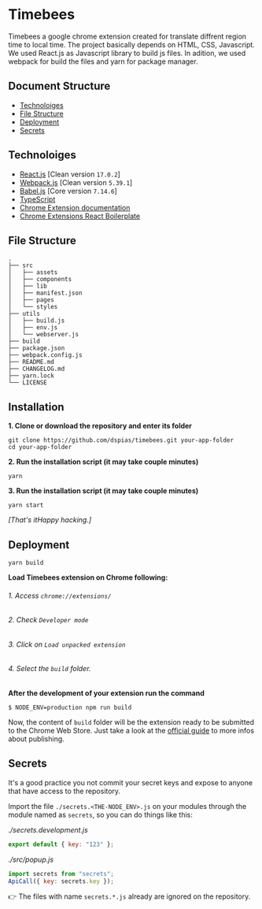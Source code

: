 
# Timebees 

Timebees a google chrome extension created for translate diffrent region time to local time. The project basically depends on HTML, CSS, Javascript. We used React.js as Javascript library to build js files. In adition, we used webpack for build the files and yarn for package manager.

## Document Structure
* [Technoloiges](#technoloiges)
* [File Structure](#file-structure)
* [Deployment](#deployment)
* [Secrets](#secrets)


## Technoloiges
* [React.js](https://react.dev/) [Clean version `17.0.2`]
* [Webpack.js](https://webpack.js.org/) [Clean version `5.39.1`]
* [Babel.js](https://babeljs.io/docs/) [Core version `7.14.6`]
* [TypeScript](https://www.typescriptlang.org/)
* [Chrome Extension documentation](https://developer.chrome.com/extensions/getstarted)
* [Chrome Extensions React Boilerplate](https://github.com/lxieyang/chrome-extension-boilerplate-react)

## File Structure
```
.
├── src
│   ├── assets
│   ├── components
│   ├── lib
│   ├── manifest.json
│   ├── pages
│   └── styles
├── utils
│   ├── build.js
│   ├── env.js
│   └── webserver.js
├── build
├── package.json
├── webpack.config.js
├── README.md
├── CHANGELOG.md
├── yarn.lock
└── LICENSE
```

## Installation
**1. Clone or download the repository and enter its folder**
```
git clone https://github.com/dspias/timebees.git your-app-folder
cd your-app-folder
```
**2. Run the installation script (it may take couple minutes)**
```
yarn
```
**3. Run the installation script (it may take couple minutes)**
```
yarn start
```
*[That's itHappy hacking.]*


## Deployment
```
yarn build
```

**Load Timebees extension on Chrome following:**
   ###### 1. Access `chrome://extensions/`
   ###### 2. Check `Developer mode`
   ###### 3. Click on `Load unpacked extension`
   ###### 4. Select the `build` folder.

**After the development of your extension run the command**

```
$ NODE_ENV=production npm run build
```

Now, the content of `build` folder will be the extension ready to be submitted to the Chrome Web Store. Just take a look at the [official guide](https://developer.chrome.com/webstore/publish) to more infos about publishing.

## Secrets

It's a good practice you not commit your secret keys and expose to anyone that have access to the repository.

Import the file `./secrets.<THE-NODE_ENV>.js` on your modules through the module named as `secrets`, so you can do things like this:

_./secrets.development.js_

```js
export default { key: "123" };
```

_./src/popup.js_

```js
import secrets from "secrets";
ApiCall({ key: secrets.key });
```

👉 The files with name `secrets.*.js` already are ignored on the repository.

